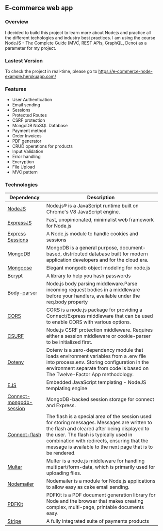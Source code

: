 ## E-commerce web app

### Overview
I decided to build this project to learn more about Nodejs and practice all the different techologies and industry best practices. I am using the course NodeJS - The Complete Guide (MVC, REST APIs, GraphQL, Deno) as a parameter for my project.

### Lastest Version
To check the project in real-time, please go to https://e-commerce-node-example.herokuapp.com/

### Features
* User Authentication
* Email sending
* Sessions
* Protected Routes
* CSRF protection
* MongoDB NoSQL Database
* Payment method
* Order Invoices
* PDF generator
* CRUD operations for products
* Input Validation
* Error handling
* Encryption
* File Upload
* MVC pattern

### Technologies

Dependency | Description
-----------| -----------
[NodeJS](https://nodejs.org/en/) | Node.js® is a JavaScript runtime built on Chrome's V8 JavaScript engine.
[ExpressJS](https://expressjs.com/) | Fast, unopinionated, minimalist web framework for Node.js
[Express Sessions](https://github.com/expressjs/session) | A Node.js module to handle cookies and sessions
[MongoDB](https://www.mongodb.com/) | MongoDB is a general purpose, document-based, distributed database built for modern application developers and for the cloud era.
[Mongoose](https://mongoosejs.com/) | Elegant mongodb object modeling for node.js
[Bcrypt](https://github.com/kelektiv/node.bcrypt.js) | A library to help you hash passwords
[Body-parser](https://github.com/expressjs/body-parser) | Node.js body parsing middleware.Parse incoming request bodies in a middleware before your handlers, available under the req.body property
[CORS](https://github.com/expressjs/cors) | CORS is a node.js package for providing a Connect/Express middleware that can be used to enable CORS with various options.
[CSURF](https://github.com/expressjs/csurf) | Node.js CSRF protection middleware. Requires either a session middleware or cookie-parser to be initialized first.
[Dotenv](https://github.com/motdotla/dotenv) | Dotenv is a zero-dependency module that loads environment variables from a .env file into process.env. Storing configuration in the environment separate from code is based on The Twelve-Factor App methodology.
[EJS](https://ejs.co/) | Embedded JavaScript templating - NodeJS templating engine
[Connect-mongodb-session](https://github.com/mongodb-js/connect-mongodb-session#readme) | MongoDB-backed session storage for connect and Express.
[Connect-flash](https://github.com/jaredhanson/connect-flash#readme) | The flash is a special area of the session used for storing messages. Messages are written to the flash and cleared after being displayed to the user. The flash is typically used in combination with redirects, ensuring that the message is available to the next page that is to be rendered.
[Multer](https://github.com/expressjs/multer) | Multer is a node.js middleware for handling multipart/form-data, which is primarily used for uploading files.
[Nodemailer](https://nodemailer.com/about/) | Nodemailer is a module for Node.js applications to allow easy as cake email sending.
[PDFKit](https://pdfkit.org/) | PDFKit is a PDF document generation library for Node and the browser that makes creating complex, multi-page, printable documents easy.
[Stripe](https://stripe.com/) | A fully integrated suite of payments products

